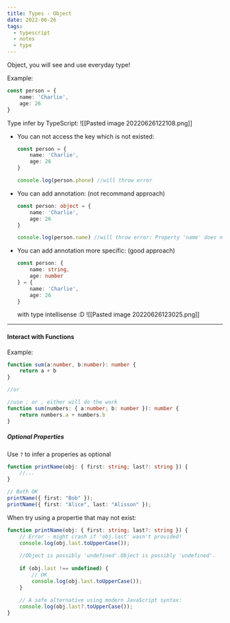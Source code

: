 ```yaml
---
title: Types - Object
date: 2022-06-26
tags:
  - typescript
  - notes
  - type
---
```

Object, you will see and use everyday type!

Example:
```typescript
const person = {
	name: 'Charlie',
	age: 26
}
```

Type infer by TypeScript:
![[Pasted image 20220626122108.png]]

* You can not access the key which is not existed:
	```typescript
	const person = {
		name: 'Charlie',
		age: 26
	}
	
	console.log(person.phone) //will throw error
	```
* You can add annotation: (not recommand approach)
	```typescript
	const person: object = {
		name: 'Charlie',
		age: 26
	}
	
	console.log(person.name) //will throw error: Property 'name' does not exist on type 'object'.
	```
* You can add annotation more specific: (good approach)
	```typescript
	const person: {
		name: string,
		age: number
	} = {
		name: 'Charlie',
		age: 26
	}

	```
	with type intellisense :D
	![[Pasted image 20220626123025.png]]
---
#### Interact with Functions
Example:
```typescript
function sum(a:number, b:number): number {
	return a + b
}

//or

//use ; or , either will do the work
function sum(numbers: { a:number; b: number }): number {
	return numbers.a + numbers.b
}
```

##### Optional Properties
Use `?` to infer a properies as optional
```typescript
function printName(obj: { first: string; last?: string }) {
	//...
}

// Both OK
printName({ first: "Bob" });
printName({ first: "Alice", last: "Alisson" });
```

When try using a propertie that may not exist:
```typescript
function printName(obj: { first: string; last?: string }) {
	// Error - might crash if 'obj.last' wasn't provided!
	console.log(obj.last.toUpperCase());
	
	//Object is possibly 'undefined'.Object is possibly 'undefined'.
	
	if (obj.last !== undefined) {
		// OK
		console.log(obj.last.toUpperCase());
	}
	
	// A safe alternative using modern JavaScript syntax:
	console.log(obj.last?.toUpperCase());
}
```